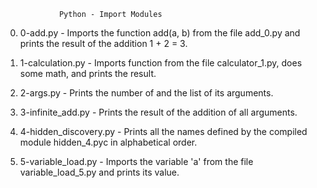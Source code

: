 				Python - Import Modules
0. 0-add.py - Imports the function add(a, b) from the file add_0.py and prints the result of the addition 1 + 2 = 3.

1. 1-calculation.py - Imports function from the file calculator_1.py, does some math, and prints the result.

2. 2-args.py - Prints the number of and the list of its arguments.

3. 3-infinite_add.py - Prints the result of the addition of all arguments.

4. 4-hidden_discovery.py - Prints all the names defined by the compiled module hidden_4.pyc in alphabetical order.

5. 5-variable_load.py - Imports the variable 'a' from the file variable_load_5.py and prints its value.
